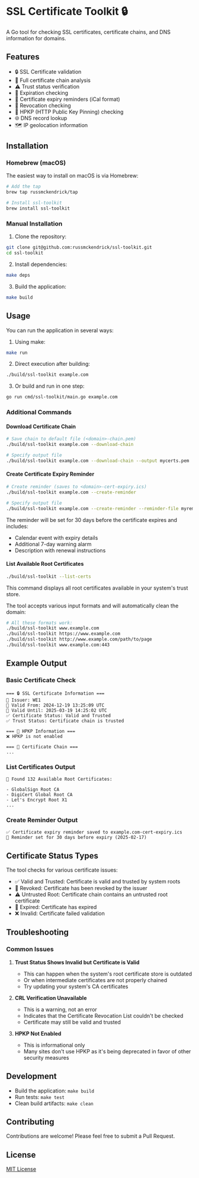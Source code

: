 # SSL Certificate Toolkit 🔒

A Go tool for checking SSL certificates, certificate chains, and DNS information for domains.

## Features

- 🔒 SSL Certificate validation
- 🔗 Full certificate chain analysis
- ⚠️ Trust status verification
- 📅 Expiration checking
- 📅 Certificate expiry reminders (iCal format)
- 🚫 Revocation checking
- 📌 HPKP (HTTP Public Key Pinning) checking
- 🌐 DNS record lookup
- 🗺️ IP geolocation information

## Installation

### Homebrew (macOS)

The easiest way to install on macOS is via Homebrew:

```bash
# Add the tap
brew tap russmckendrick/tap

# Install ssl-toolkit
brew install ssl-toolkit
```

### Manual Installation

1. Clone the repository:
```bash
git clone git@github.com:russmckendrick/ssl-toolkit.git
cd ssl-toolkit
```

2. Install dependencies:
```bash
make deps
```

3. Build the application:
```bash
make build
```

## Usage

You can run the application in several ways:

1. Using make:
```bash
make run
```

2. Direct execution after building:
```bash
./build/ssl-toolkit example.com
```

3. Or build and run in one step:
```bash
go run cmd/ssl-toolkit/main.go example.com
```

### Additional Commands

#### Download Certificate Chain
```bash
# Save chain to default file (<domain>-chain.pem)
./build/ssl-toolkit example.com --download-chain

# Specify output file
./build/ssl-toolkit example.com --download-chain --output mycerts.pem
```

#### Create Certificate Expiry Reminder
```bash
# Create reminder (saves to <domain>-cert-expiry.ics)
./build/ssl-toolkit example.com --create-reminder

# Specify output file
./build/ssl-toolkit example.com --create-reminder --reminder-file myreminder.ics
```
The reminder will be set for 30 days before the certificate expires and includes:
- Calendar event with expiry details
- Additional 7-day warning alarm
- Description with renewal instructions

#### List Available Root Certificates
```bash
./build/ssl-toolkit --list-certs
```
This command displays all root certificates available in your system's trust store.

The tool accepts various input formats and will automatically clean the domain:

```bash
# All these formats work:
./build/ssl-toolkit www.example.com
./build/ssl-toolkit https://www.example.com
./build/ssl-toolkit http://www.example.com/path/to/page
./build/ssl-toolkit www.example.com:443
```

## Example Output

### Basic Certificate Check
```
=== 🔒 SSL Certificate Information ===
🏢 Issuer: WE1
📅 Valid From: 2024-12-19 13:25:09 UTC
📅 Valid Until: 2025-03-19 14:25:02 UTC
✅ Certificate Status: Valid and Trusted
✅ Trust Status: Certificate chain is trusted

=== 📌 HPKP Information ===
❌ HPKP is not enabled

=== 🔗 Certificate Chain ===
...
```

### List Certificates Output
```
📜 Found 132 Available Root Certificates:

- GlobalSign Root CA
- DigiCert Global Root CA
- Let's Encrypt Root X1
...
```

### Create Reminder Output
```
✅ Certificate expiry reminder saved to example.com-cert-expiry.ics
📅 Reminder set for 30 days before expiry (2025-02-17)
```

## Certificate Status Types

The tool checks for various certificate issues:

- ✅ Valid and Trusted: Certificate is valid and trusted by system roots
- 🚫 Revoked: Certificate has been revoked by the issuer
- ⚠️ Untrusted Root: Certificate chain contains an untrusted root certificate
- 📛 Expired: Certificate has expired
- ❌ Invalid: Certificate failed validation

## Troubleshooting

### Common Issues

1. **Trust Status Shows Invalid but Certificate is Valid**
   - This can happen when the system's root certificate store is outdated
   - Or when intermediate certificates are not properly chained
   - Try updating your system's CA certificates

2. **CRL Verification Unavailable**
   - This is a warning, not an error
   - Indicates that the Certificate Revocation List couldn't be checked
   - Certificate may still be valid and trusted

3. **HPKP Not Enabled**
   - This is informational only
   - Many sites don't use HPKP as it's being deprecated in favor of other security measures

## Development

- Build the application: `make build`
- Run tests: `make test`
- Clean build artifacts: `make clean`

## Contributing

Contributions are welcome! Please feel free to submit a Pull Request.

## License

[MIT License](LICENSE)
